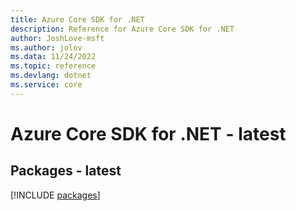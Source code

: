 ```yaml
---
title: Azure Core SDK for .NET
description: Reference for Azure Core SDK for .NET
author: JoshLove-msft
ms.author: jolov
ms.data: 11/24/2022
ms.topic: reference
ms.devlang: dotnet
ms.service: core
---
```

# Azure Core SDK for .NET - latest
## Packages - latest
[!INCLUDE [packages](core-index.md)]